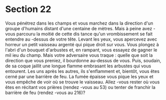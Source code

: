 # Section 22

Vous pénétrez dans les champs et vous marchez dans la direction
d'un groupe d'humains distant d'une centaine de mètres. Mais à
peine avez -vous parcouru la moitié de cette dis tance qu'un
vrombissement se fait entendre au -dessus de votre tête. Levant
les yeux, vous apercevez avec horreur un petit vaisseau argenté
qui pique droit sur vous. Vous plongez à l'abri d'un bouquet
d'arbustes et, en rampant, vous essayez de gagner le mil ieu du
champ. Mais votre adversaire vous traque : quelle que soit la
direction que vous preniez, il bourdonne au-dessus  de vous. Puis,
soudain, de sa coque jaillit une longue flamme embrasant les
arbustes qui vous entourent. Les uns après les autres, ils
s'enflamment et, bientôt, vous êtes cerné par une barrière de feu.
La fumée épaisse vous pique les yeux et vous empêche de voir où
se trouve le vaisseau. Allez -vous rester où vous êtes en récitant
vos prières (rendez -vous au 53) ou tenter de franchir la barrière
de feu (rendez -vous au 216)?